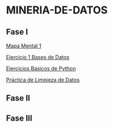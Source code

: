 # MINERIA-DE-DATOS

## Fase I

[Mapa Mental 1](https://github.com/rebecacardenas/MINERIA-DE-DATOS/blob/main/MapaMental_1_1858163.pdf)

[Ejercicio 1 Bases de Datos](https://github.com/rebecacardenas/MINERIA-DE-DATOS/blob/main/Ej1_BasesDatos_Equipo_4.pdf)

[Ejercicios Basicos de Python](https://github.com/rebecacardenas/MINERIA-DE-DATOS/blob/main/Ej_Python_1858163.ipynb)

[Práctica de Limpieza de Datos](https://github.com/rebecacardenas/MINERIA-DE-DATOS/blob/main/E3_Practica1_Equipo_4.ipynb)

## Fase II

## Fase III
